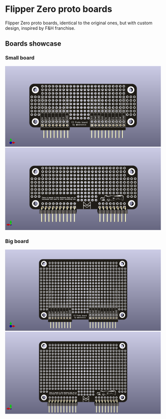 # Flipper Zero proto boards

Flipper Zero proto boards, identical to the original ones, but with custom design, inspired by F&H franchise.  

## Boards showcase

### Small board

![](/resources/small-board-front.png)  
![](/resources/small-board-back.png)

### Big board

![](/resources/big-board-front.png)
![](/resources/big-board-back.png)